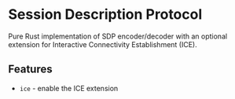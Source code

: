 # Session Description Protocol

Pure Rust implementation of SDP encoder/decoder with an optional extension for
Interactive Connectivity Establishment (ICE).

## Features

* `ice` - enable the ICE extension
